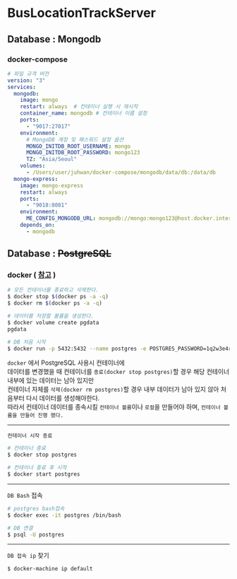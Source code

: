 # BusLocationTrackServer
## Database : Mongodb
### docker-compose
```yml
# 파일 규격 버전
version: "3"
services:
  mongodb:
    image: mongo
    restart: always  # 컨테이너 실행 시 재시작
    container_name: mongodb # 컨테이너 이름 설정
    ports:
      - "9017:27017"
    environment:
      # MongoDB 계정 및 패스워드 설정 옵션
      MONGO_INITDB_ROOT_USERNAME: mongo
      MONGO_INITDB_ROOT_PASSWORD: mongo123
      TZ: "Asia/Seoul"
    volumes:
      - /Users/user/juhwan/docker-compose/mongodb/data/db:/data/db
  mongo-express:
    image: mongo-express
    restart: always
    ports:
      - "9018:8081"
    environment:
      ME_CONFIG_MONGODB_URL: mongodb://mongo:mongo123@host.docker.internal:9017/
    depends_on:
      - mongodb
```

## Database : ~~PostgreSQL~~
### docker ( [참고](https://judo0179.tistory.com/96) )

```bash
# 모든 컨테이너를 종료하고 삭제한다.
$ docker stop $(docker ps -a -q)
$ docker rm $(docker ps -a -q)

# 데이터를 저장할 볼륨을 생성한다.
$ docker volume create pgdata
pgdata

# DB 처음 시작
$ docker run -p 5432:5432 --name postgres -e POSTGRES_PASSWORD=1q2w3e4r -d -v pgdata:/var/lib/postgresql/data postgres
```
`docker` 에서 PostgreSQL 사용시 컨테이너에  
데이터를 변경했을 때 컨테이너를 `종료(docker stop postgres)`할 경우 해당 컨테이너 내부에 있는 데이터는 남아 있지만  
컨테이너 자체를 `삭제(docker rm postgres)`할 경우 내부 데이터가 남아 있지 않아 처음부터 다시 데이터를 생성해야한다.  
따라서 컨테이너 데이터를 종속시킬 `컨테이너 볼륨`이나 `로컬`을 만들어야 하며, `컨테이너 볼륨을 만들어 진행 했다.`  
*****
`컨테이너 시작 종료`
```bash
# 컨테이너 종료
$ docker stop postgres

# 컨테이너 종료 후 시작
$ docker start postgres
```
*****  
`DB Bash` 접속
```bash
# postgres bash접속
$ docker exec -it postgres /bin/bash

# DB 연결
$ psql -U postgres
```
*****
`DB 접속 ip` 찾기
```bash
$ docker-machine ip default
```
